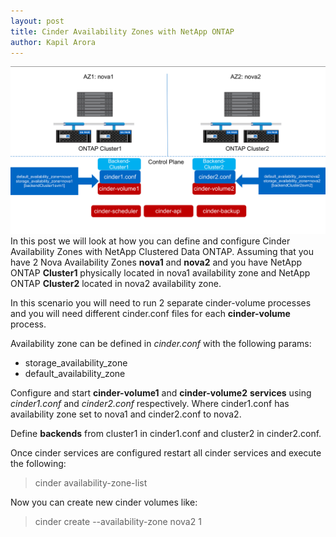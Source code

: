 ```yaml
---
layout: post
title: Cinder Availability Zones with NetApp ONTAP
author: Kapil Arora
---
```


![Image](/images/cinder_az_ontap.png)
In this post we will look at how you can define and configure Cinder Availability Zones with NetApp Clustered Data ONTAP.
Assuming that you have 2 Nova Availability Zones **nova1** and **nova2** and you have NetApp ONTAP **Cluster1** physically located in nova1 availability zone and NetApp ONTAP **Cluster2**  located in nova2 availability zone.

In this scenario you will need to run 2 separate cinder-volume processes and you will need different cinder.conf files for each **cinder-volume** process.

Availability zone can be defined in _cinder.conf_ with the following params:
* storage_availability_zone
* default_availability_zone

Configure and start  **cinder-volume1** and **cinder-volume2** **services** using _cinder1.conf_ and _cinder2.conf_ respectively.
Where cinder1.conf has availability zone set to nova1 and cinder2.conf to nova2.

Define **backends** from cluster1 in cinder1.conf and cluster2 in cinder2.conf.

Once cinder services are configured restart all cinder services and execute the following:
> cinder availability-zone-list

Now you can create new cinder volumes like:
> cinder create --availability-zone nova2 1



